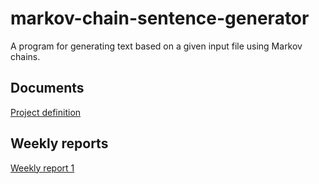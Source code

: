 # markov-chain-sentence-generator

A program for generating text based on a given input file using Markov chains.

## Documents
[Project definition](/documentation/project_definition.md)

## Weekly reports
[Weekly report 1](/documentation/weekly_report_1.md)

